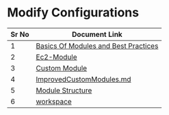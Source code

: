 # Modify Configurations

| Sr No | Document Link |
| ------ | ------ |
| 1 | [Basics Of Modules and Best Practices ][PlDa] |
| 2 | [Ec2-Module ][PlDb] |
| 3 | [Custom Module ][PlDc] |
| 4 | [ImprovedCustomModules.md][PlDd] |
| 5 | [Module Structure][PlDe] |
| 6 | [workspace][PlDf] |


[PlDa]: <./BasicsOfModules.md>
[PlDb]: <./ec2-Module.md>
[PlDc]: <./customModule.md>
[PlDd]: <./ImprovedCustomModules.md>
[PlDe]: <./Module Structure.md>
[PlDf]: <./workspace.md>

